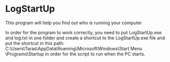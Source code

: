 # LogStartUp
This program will help you find out who is running your computer

In order for the program to work correctly, you need to put LogStartUp.exe and log.txt in one folder and create a shortcut to the LogStartUp.exe file and put the shortcut in this path: C:\Users\Taras\AppData\Roaming\Microsoft\Windows\Start Menu \Programs\Startup in order for the script to run when the PC starts.
